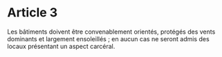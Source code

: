 # Article 3

Les bâtiments doivent être convenablement orientés, protégés des vents dominants et largement ensoleillés ; en aucun cas ne seront admis des locaux présentant un aspect carcéral.
